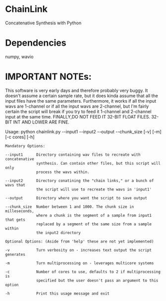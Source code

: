 # ChainLink
 Concatenative Synthesis with Python

# Dependencies 
numpy, wavio

# IMPORTANT NOTEs:
This software is very early days and therefore probably very buggy. It doesn't
assume a certain sample rate, but it does kinda assume that all the input files
have the same parameters. Furthermore, it works if all the input wavs are 
1-channel or if all the input wavs are 2-channel, but I'm fairly certain the 
script will break if you try to feed it 1-channel and 2-channel input at the 
same time. FINALLY,DO NOT FEED IT 32-BIT FLOAT FILES. 32-BIT INT AND LOWER 
ARE FINE.

 Usage: python chainlink.py --input1 <arg> --input2 <arg> --output <arg> 
                            --chunk_size <arg> [-v] [-m] [-c cores] [-h]

    Mandatory Options:

    --input1      Directory containing wav files to recreate with concatenative 
                  synthesis. Can contain other files, but this script will only
                  process the wavs within.

    --input2      Directory conatining the "chain links," or a bunch of wavs that
                  the script will use to recreate the wavs in 'input1'

    --output      Directory where you want the script to save output

    --chunk_size  Number between 1 and 1000. The chunk size in milleseconds, 
                  where a chunk is the segment of a sample from input1 that gets
                  replaced by a segment of the same size from a sample within 
                  the input2 directory

    Optional Options: (Aside from 'help' these are not yet implemented)

    -v            Turn verbosity on - increases text output the script generates

    -m            Turn multiprocessing on - leverages multicore systems

    -c            Number of cores to use, defaults to 2 if multiprocessing is 
                  specified but the user doesn't pass an argument to this option

    -h            Print this usage message and exit
